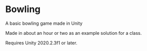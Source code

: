 # Bowling
 A basic bowling game made in Unity

Made in about an hour or two as an example solution for a class.

Requires Unity 2020.2.3f1 or later.
